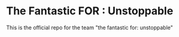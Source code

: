 # The Fantastic FOR : Unstoppable
This is the official repo for the team "the fantastic for: unstoppable"
